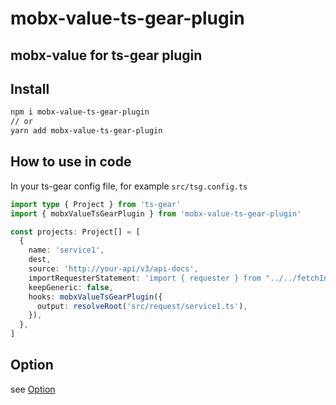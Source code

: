 # mobx-value-ts-gear-plugin

## mobx-value for ts-gear plugin

## Install

```sh
npm i mobx-value-ts-gear-plugin
// or
yarn add mobx-value-ts-gear-plugin
```

## How to use in code

In your ts-gear config file, for example `src/tsg.config.ts`

```typescript
import type { Project } from 'ts-gear'
import { mobxValueTsGearPlugin } from 'mobx-value-ts-gear-plugin'

const projects: Project[] = [
  {
    name: 'service1',
    dest,
    source: 'http://your-api/v3/api-docs',
    importRequesterStatement: 'import { requester } from "../../fetchInterceptor/requester"',
    keepGeneric: false,
    hooks: mobxValueTsGearPlugin({
      output: resolveRoot('src/request/service1.ts'),
    }),
  },
]
```

## Option

see [Option](https://github.com/superwf/mobx-value-ts-gear-plugin/blob/master/src/type.ts)

